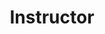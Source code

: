 ---
title: Instructor
order: 1
courses:
  - code: ENAE 788M 
    title: Hands On Autonomous Aerial Robotics
    terms: Fall 2019
    img: /assets/img/enae788m.png
    description: This is an advanced graduate course that exposes the students with mathematical foundations of computer vision, planning and control for aerial robots. The goal is to train the students to develop real-time algorithms for the realization of autonomous aerial systems. The course is designed to balance theory with an application on hardware.
    page: //prg.cs.umd.edu/enae788m

  - code: CMSC 828T
    title: Vision, Planning and Control in Aerial Robotics
    terms: Fall 2017
    img: /assets/img/cmsc828t.JPG
    description: This is a comprehensive course on aerial robotics, with a focus on quadcopters and their related hardware and software implementations. The course will cover both the theoretical and practical aspects of quadcopters, with special focus on perception, planning and control algorithms involved in the same.
    page: //cmsc828t.cs.umd.edu
---